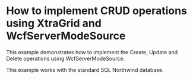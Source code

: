 # How to implement CRUD operations using XtraGrid and WcfServerModeSource


<p>This example demonstrates how to implement the Create, Update and Delete operations using  WcfServerModeSource.</p><p>This example works with the standard SQL Northwind database.</p><br />


<br/>


